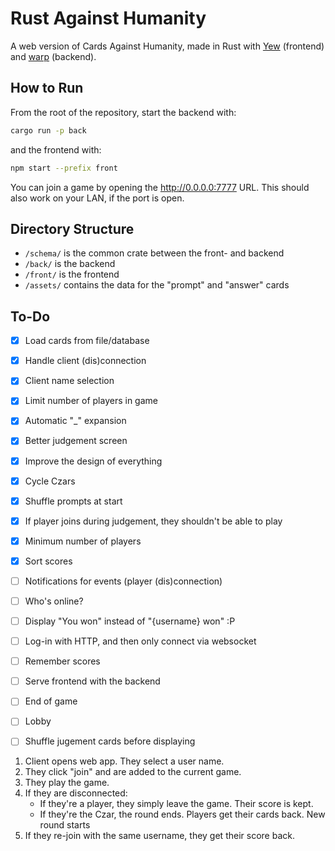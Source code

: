 # Rust Against Humanity

A web version of Cards Against Humanity, made in Rust with [Yew](https://yew.rs) (frontend) and [warp](https://github.com/seanmonstar/warp) (backend).

## How to Run

From the root of the repository, start the backend with:

```bash
cargo run -p back
```

and the frontend with:

```bash
npm start --prefix front
```

You can join a game by opening the <http://0.0.0.0:7777> URL.  This should also work on your LAN, if the port is open.

## Directory Structure

- `/schema/` is the common crate between the front- and backend
- `/back/` is the backend
- `/front/` is the frontend
- `/assets/` contains the data for the "prompt" and "answer" cards

## To-Do

- [x] Load cards from file/database
- [x] Handle client (dis)connection
- [x] Client name selection
- [x] Limit number of players in game
- [x] Automatic "_" expansion
- [x] Better judgement screen
- [x] Improve the design of everything
- [x] Cycle Czars
- [x] Shuffle prompts at start
- [x] If player joins during judgement, they shouldn't be able to play
- [x] Minimum number of players
- [x] Sort scores

- [ ] Notifications for events (player (dis)connection)
- [ ] Who's online?
- [ ] Display "You won" instead of "{username} won" :P
- [ ] Log-in with HTTP, and then only connect via websocket
- [ ] Remember scores
- [ ] Serve frontend with the backend

- [ ] End of game
- [ ] Lobby
- [ ] Shuffle jugement cards before displaying

1. Client opens web app.  They select a user name.
2. They click "join" and are added to the current game.
3. They play the game.
4. If they are disconnected:
   - If they're a player, they simply leave the game.  Their score is kept.
   - If they're the Czar, the round ends.  Players get their cards back.  New round starts
5. If they re-join with the same username, they get their score back.
